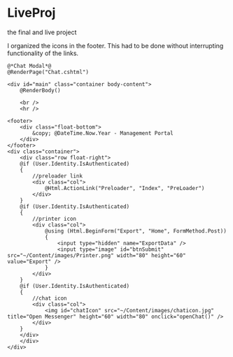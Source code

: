 # LiveProj
the final and live project

I organized the icons in the footer. This had to be done without interrupting functionality of the links. 

    @*Chat Modal*@
    @RenderPage("Chat.cshtml")
   
    <div id="main" class="container body-content">
        @RenderBody()

        <br />
        <hr />

    <footer>
        <div class="float-bottom">
            &copy; @DateTime.Now.Year - Management Portal
        </div>
    </footer>
    <div class="container">
        <div class="row float-right">
        @if (User.Identity.IsAuthenticated)
        {
            //preloader link
            <div class="col">
                @Html.ActionLink("Preloader", "Index", "PreLoader")
            </div>
        }
        @if (User.Identity.IsAuthenticated)
        {
            //printer icon
            <div class="col">
                @using (Html.BeginForm("Export", "Home", FormMethod.Post))
                {
                    <input type="hidden" name="ExportData" />
                    <input type="image" id="btnSubmit" src="~/Content/images/Printer.png" width="80" height="60" value="Export" />
                }
            </div>
        }
        @if (User.Identity.IsAuthenticated)
        {
            //chat icon
            <div class="col">
                <img id="chatIcon" src="~/Content/images/chaticon.jpg" title="Open Messenger" height="60" width="80" onclick="openChat()" />
            </div>
        }
        </div>
        </div>
    </div>
